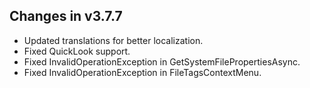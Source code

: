 ## Changes in v3.7.7

- Updated translations for better localization.
- Fixed QuickLook support.
- Fixed InvalidOperationException in GetSystemFilePropertiesAsync.
- Fixed InvalidOperationException in FileTagsContextMenu.
